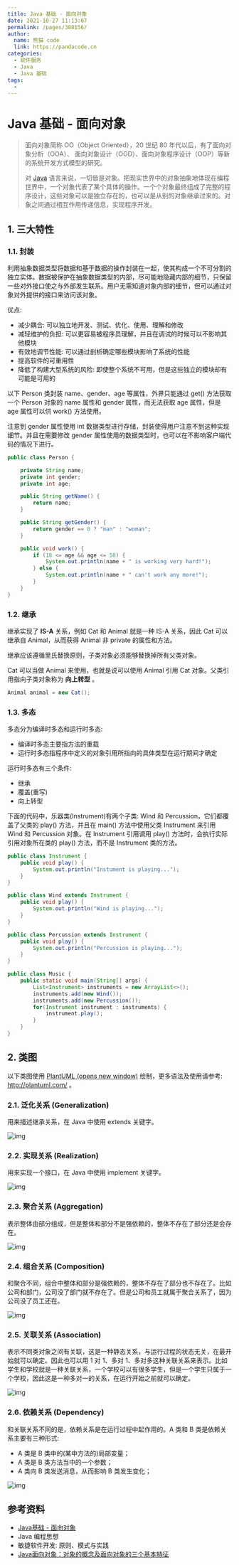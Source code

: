```yaml
---
title: Java 基础 - 面向对象
date: 2021-10-27 11:13:07
permalink: /pages/380156/
author: 
  name: 熊猫 code
  link: https://pandacode.cn
categories: 
  - 软件服务
  - Java
  - Java 基础
tags: 
  - 
---
```


# Java 基础 - 面向对象

> 面向对象简称 OO（Object Oriented），20 世纪 80 年代以后，有了面向对象分析（OOA）、 面向对象设计（OOD）、面向对象程序设计（OOP）等新的系统开发方式模型的研究。
>
> 对 [Java](http://c.biancheng.net/java/) 语言来说，一切皆是对象。把现实世界中的对象抽象地体现在编程世界中，一个对象代表了某个具体的操作。一个个对象最终组成了完整的程序设计，这些对象可以是独立存在的，也可以是从别的对象继承过来的。对象之间通过相互作用传递信息，实现程序开发。

## 1. 三大特性

### 1.1. 封装

利用抽象数据类型将数据和基于数据的操作封装在一起，使其构成一个不可分割的独立实体。数据被保护在抽象数据类型的内部，尽可能地隐藏内部的细节，只保留一些对外接口使之与外部发生联系。用户无需知道对象内部的细节，但可以通过对象对外提供的接口来访问该对象。

优点:

- 减少耦合: 可以独立地开发、测试、优化、使用、理解和修改
- 减轻维护的负担: 可以更容易被程序员理解，并且在调试的时候可以不影响其他模块
- 有效地调节性能: 可以通过剖析确定哪些模块影响了系统的性能
- 提高软件的可重用性
- 降低了构建大型系统的风险: 即使整个系统不可用，但是这些独立的模块却有可能是可用的

以下 Person 类封装 name、gender、age 等属性，外界只能通过 get() 方法获取一个 Person 对象的 name 属性和 gender 属性，而无法获取 age 属性，但是 age 属性可以供 work() 方法使用。

注意到 gender 属性使用 int 数据类型进行存储，封装使得用户注意不到这种实现细节。并且在需要修改 gender 属性使用的数据类型时，也可以在不影响客户端代码的情况下进行。

```java
public class Person {

    private String name;
    private int gender;
    private int age;

    public String getName() {
        return name;
    }

    public String getGender() {
        return gender == 0 ? "man" : "woman";
    }

    public void work() {
        if (18 <= age && age <= 50) {
            System.out.println(name + " is working very hard!");
        } else {
            System.out.println(name + " can't work any more!");
        }
    }
}
```

### 1.2. 继承

继承实现了  **IS-A**  关系，例如 Cat 和 Animal 就是一种 IS-A 关系，因此 Cat 可以继承自 Animal，从而获得 Animal 非 private 的属性和方法。

继承应该遵循里氏替换原则，子类对象必须能够替换掉所有父类对象。

Cat 可以当做 Animal 来使用，也就是说可以使用 Animal 引用 Cat 对象。父类引用指向子类对象称为  **向上转型** 。

```java
Animal animal = new Cat();
```

### 1.3. 多态

多态分为编译时多态和运行时多态:

- 编译时多态主要指方法的重载
- 运行时多态指程序中定义的对象引用所指向的具体类型在运行期间才确定

运行时多态有三个条件:

- 继承
- 覆盖(重写)
- 向上转型

下面的代码中，乐器类(Instrument)有两个子类: Wind 和 Percussion，它们都覆盖了父类的 play() 方法，并且在 main() 方法中使用父类 Instrument 来引用 Wind 和 Percussion 对象。在 Instrument 引用调用 play() 方法时，会执行实际引用对象所在类的 play() 方法，而不是 Instrument 类的方法。

```java
public class Instrument {
    public void play() {
        System.out.println("Instument is playing...");
    }
}

public class Wind extends Instrument {
    public void play() {
        System.out.println("Wind is playing...");
    }
}

public class Percussion extends Instrument {
    public void play() {
        System.out.println("Percussion is playing...");
    }
}

public class Music {
    public static void main(String[] args) {
        List<Instrument> instruments = new ArrayList<>();
        instruments.add(new Wind());
        instruments.add(new Percussion());
        for(Instrument instrument : instruments) {
            instrument.play();
        }
    }
}
```

## 2. 类图

以下类图使用 [PlantUML  (opens new window)](https://www.planttext.com/) 绘制，更多语法及使用请参考: http://plantuml.com/ 。

### 2.1. 泛化关系 (Generalization)

用来描述继承关系，在 Java 中使用 extends 关键字。

![img](https://cdn.jsdelivr.net/gh/guoshunfa/pandacode-files/blog/202111012111287.png) 

### 2.2. 实现关系 (Realization)

用来实现一个接口，在 Java 中使用 implement 关键字。

![img](https://cdn.jsdelivr.net/gh/guoshunfa/pandacode-files/blog/202111012110243.png) 

### 2.3. 聚合关系 (Aggregation)

表示整体由部分组成，但是整体和部分不是强依赖的，整体不存在了部分还是会存在。

![img](https://www.pdai.tech/_images/pics/SoWkIImgAStDuU8goIp9ILLmJ4ylIar.png) 

### 2.4. 组合关系 (Composition)

和聚合不同，组合中整体和部分是强依赖的，整体不存在了部分也不存在了。比如公司和部门，公司没了部门就不存在了。但是公司和员工就属于聚合关系了，因为公司没了员工还在。

![img](https://www.pdai.tech/_images/pics/SoWkIImgAStDuU8goIp9ILLmpiyjo2_.png) 

### 2.5. 关联关系 (Association)

表示不同类对象之间有关联，这是一种静态关系，与运行过程的状态无关，在最开始就可以确定。因此也可以用 1 对 1、多对 1、多对多这种关联关系来表示。比如学生和学校就是一种关联关系，一个学校可以有很多学生，但是一个学生只属于一个学校，因此这是一种多对一的关系，在运行开始之前就可以确定。

![img](https://cdn.jsdelivr.net/gh/guoshunfa/pandacode-files/blog/202111012109673.png) 

### 2.6. 依赖关系 (Dependency)

和关联关系不同的是，依赖关系是在运行过程中起作用的。A 类和 B 类是依赖关系主要有三种形式:

- A 类是 B 类中的(某中方法的)局部变量；
- A 类是 B 类方法当中的一个参数；
- A 类向 B 类发送消息，从而影响 B 类发生变化；

![img](https://cdn.jsdelivr.net/gh/guoshunfa/pandacode-files/blog/202111012108762.png) 

## 参考资料

- [Java基础 - 面向对象](https://www.pdai.tech/md/java/basic/java-basic-oop.html)
- Java 编程思想
- 敏捷软件开发: 原则、模式与实践
- [Java面向对象：对象的概念及面向对象的三个基本特征](http://c.biancheng.net/view/939.html)

